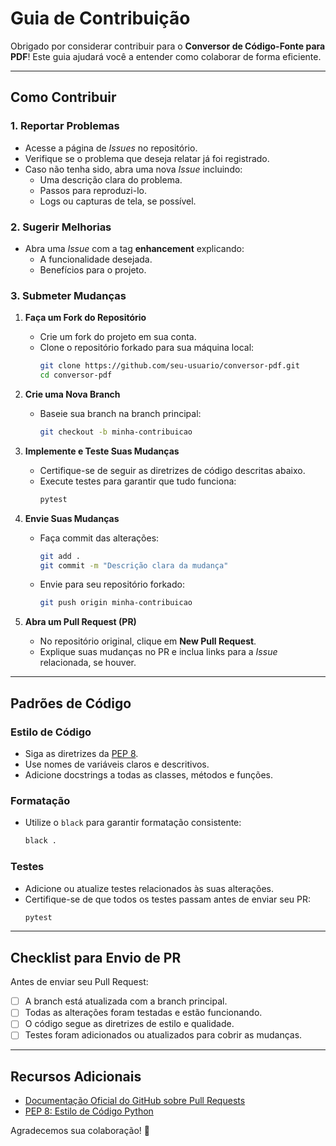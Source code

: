 # Guia de Contribuição

Obrigado por considerar contribuir para o **Conversor de Código-Fonte para PDF**! Este guia ajudará você a entender como colaborar de forma eficiente.

---

## Como Contribuir

### 1. Reportar Problemas
- Acesse a página de *Issues* no repositório.
- Verifique se o problema que deseja relatar já foi registrado.
- Caso não tenha sido, abra uma nova *Issue* incluindo:
  - Uma descrição clara do problema.
  - Passos para reproduzi-lo.
  - Logs ou capturas de tela, se possível.

### 2. Sugerir Melhorias
- Abra uma *Issue* com a tag **enhancement** explicando:
  - A funcionalidade desejada.
  - Benefícios para o projeto.

### 3. Submeter Mudanças
1. **Faça um Fork do Repositório**
   - Crie um fork do projeto em sua conta.
   - Clone o repositório forkado para sua máquina local:
     ```bash
     git clone https://github.com/seu-usuario/conversor-pdf.git
     cd conversor-pdf
     ```

2. **Crie uma Nova Branch**
   - Baseie sua branch na branch principal:
     ```bash
     git checkout -b minha-contribuicao
     ```

3. **Implemente e Teste Suas Mudanças**
   - Certifique-se de seguir as diretrizes de código descritas abaixo.
   - Execute testes para garantir que tudo funciona:
     ```bash
     pytest
     ```

4. **Envie Suas Mudanças**
   - Faça commit das alterações:
     ```bash
     git add .
     git commit -m "Descrição clara da mudança"
     ```
   - Envie para seu repositório forkado:
     ```bash
     git push origin minha-contribuicao
     ```

5. **Abra um Pull Request (PR)**
   - No repositório original, clique em **New Pull Request**.
   - Explique suas mudanças no PR e inclua links para a *Issue* relacionada, se houver.

---

## Padrões de Código

### Estilo de Código
- Siga as diretrizes da [PEP 8](https://peps.python.org/pep-0008/).
- Use nomes de variáveis claros e descritivos.
- Adicione docstrings a todas as classes, métodos e funções.

### Formatação
- Utilize o `black` para garantir formatação consistente:
  ```bash
  black .
  ```

### Testes
- Adicione ou atualize testes relacionados às suas alterações.
- Certifique-se de que todos os testes passam antes de enviar seu PR:
  ```bash
  pytest
  ```

---

## Checklist para Envio de PR
Antes de enviar seu Pull Request:
- [ ] A branch está atualizada com a branch principal.
- [ ] Todas as alterações foram testadas e estão funcionando.
- [ ] O código segue as diretrizes de estilo e qualidade.
- [ ] Testes foram adicionados ou atualizados para cobrir as mudanças.

---

## Recursos Adicionais

- [Documentação Oficial do GitHub sobre Pull Requests](https://docs.github.com/en/pull-requests)
- [PEP 8: Estilo de Código Python](https://peps.python.org/pep-0008/)

Agradecemos sua colaboração! :tada:

